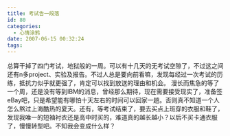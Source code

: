 ```yaml
---
title: 考试告一段落
id: 80
categories:
  - 心情涂鸦
date: 2007-06-15 00:32:24
tags:
---
```


 总算干掉了四门考试，地狱般的一周。可以有十几天的无考试空隙了，不过这之间还有n多project、实验及报告。不过人总是要向前看嘛，发现每经过一次考试的历练，抵抗力似乎就更强了，肯定可以找到放送的理由和机会。
漫长而焦急的等了一个周，还是没有等到IBM的消息，曾经那么期待，现在需要接受现实了，准备签eBay吧，只是希望能有哪怕十天左右的时间可以回家一趟。否则真不知道一个人怎么熬过上海酷热的夏天。还有，等考试结束了，要去买点上班穿的衣服和鞋了，发现我唯一的短袖衬衣还是高中时买的，难道真的越长越小？以后不买卡通衣服了，慢慢转型吧。不知我会变成什么样？

 
